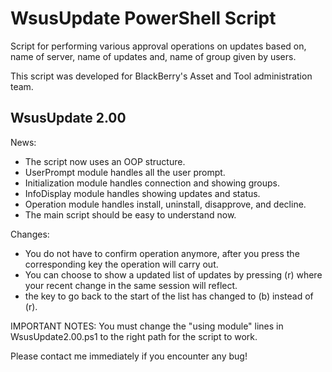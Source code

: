 # WsusUpdate PowerShell Script

Script for performing various approval operations on updates
based on, name of server, name of updates and, name of group 
given by users.

This script was developed for BlackBerry's Asset and Tool 
administration team.


## WsusUpdate 2.00

News:
- The script now uses an OOP structure.
- UserPrompt module handles all the user prompt.
- Initialization module handles connection and showing groups.
- InfoDisplay module handles showing updates and status.
- Operation module handles install, uninstall, disapprove, and decline.
- The main script should be easy to understand now.

Changes:
- You do not have to confirm operation anymore, after you press the corresponding key the operation will carry out.
- You can choose to show a updated list of updates by pressing (r) where your recent change in the same session will reflect.
- the key to go back to the start of the list has changed to (b) instead of (r).

IMPORTANT NOTES:
You must change the "using module" lines in WsusUpdate2.00.ps1 to the right path for the script to work.

Please contact me immediately if you encounter any bug!
